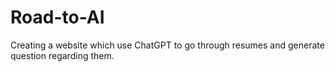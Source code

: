 # Road-to-AI
Creating a website which use ChatGPT to go through resumes and generate question regarding them.
